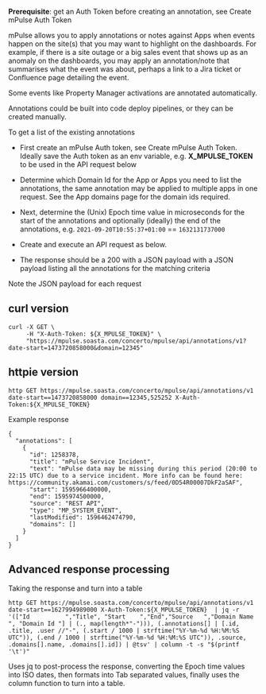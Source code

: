 **Prerequisite**: get an Auth Token before creating an annotation, see Create mPulse Auth Token

mPulse allows you to apply annotations or notes against Apps when events happen on the site(s) that you may want to highlight on the dashboards. For example, if there is a site outage or a big sales event that shows up as an anomaly on the dashboards, you may apply an annotation/note that summarises what the event was about, perhaps a link to a Jira ticket or Confluence page detailing the event.

Some events like Property Manager activations are annotated automatically.

Annotations could be built into code deploy pipelines, or they can be created manually.

To get a list of the existing annotations

- First create an mPulse Auth token, see Create mPulse Auth Token. Ideally save the Auth token as an env variable, e.g. **X_MPULSE_TOKEN** to be used in the API request below

- Determine which Domain Id for the App or Apps  you need to list the annotations, the same annotation may be applied to multiple apps in one request. See the App domains page for the domain ids required.

- Next, determine the (Unix) Epoch time value in microseconds for the start of the annotations and optionally (ideally) the end of the annotations, e.g. `2021-09-20T10:55:37+01:00` == `1632131737000`

- Create and execute an API request as below.

- The response should be a 200 with a JSON payload with a JSON payload listing all the annotations for the matching criteria

Note the JSON payload for each request

## curl version
```shell
curl -X GET \
     -H "X-Auth-Token: ${X_MPULSE_TOKEN}" \
     "https://mpulse.soasta.com/concerto/mpulse/api/annotations/v1?date-start=1473720858000&domain=12345"
```

## httpie version
```
http GET https://mpulse.soasta.com/concerto/mpulse/api/annotations/v1 date-start==1473720858000 domain==12345,525252 X-Auth-Token:${X_MPULSE_TOKEN}
```

Example response
```
{
  "annotations": [
    {
      "id": 1258378,
      "title": "mPulse Service Incident",
      "text": "mPulse data may be missing during this period (20:00 to 22:15 UTC) due to a service incident. More info can be found here: https://community.akamai.com/customers/s/feed/0D54R00007DkF2aSAF",
      "start": 1595966400000,
      "end": 1595974500000,
      "source": "REST API",
      "type": "MP_SYSTEM_EVENT",
      "lastModified": 1596462474790,
      "domains": []
    }
  ]
}
```

## Advanced response processing

Taking the response and turn into a table

```
http GET https://mpulse.soasta.com/concerto/mpulse/api/annotations/v1 date-start==1627994989000 X-Auth-Token:${X_MPULSE_TOKEN}  | jq -r '(["Id          ","Title", "Start    ","End","Source   ","Domain Name     ", "Domain Id "] | (., map(length*"-"))), (.annotations[] | [.id, .title, .user //"-", (.start / 1000 | strftime("%Y-%m-%d %H:%M:%S UTC")), (.end / 1000 | strftime("%Y-%m-%d %H:%M:%S UTC")), .source, .domains[].name, .domains[].id]) | @tsv' | column -t -s "$(printf '\t')"

```
Uses jq to post-process the response, converting the Epoch time values into ISO dates, then formats into Tab separated values, finally uses the column function to turn into a table.

